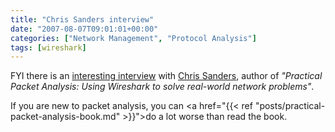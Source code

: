 ```yaml
---
title: "Chris Sanders interview"
date: "2007-08-07T09:01:01+00:00"
categories: ["Network Management", "Protocol Analysis"]
tags: [wireshark]
---
```


FYI there is an <a href="http://searchnetworking.techtarget.com/qna/0,289202,sid7_gci1266202,00.html">interesting interview</a> with <a href="http://www.chrissanders.org/?p=102">Chris Sanders</a>, author of <em>"Practical Packet Analysis: Using Wireshark to solve real-world network problems"</em>.

If you are new to packet analysis, you can <a href="{{< ref "posts/practical-packet-analysis-book.md" >}}">do a lot worse than read the book</a>.
